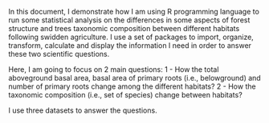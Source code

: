 In this document, I demonstrate how I am using R programming language to run some statistical analysis on the differences in some aspects of forest structure and trees taxonomic composition between different habitats following swidden agriculture.
I use a set of packages to import, organize, transform, calculate and display the information I need in order to answer these two scientific questions.

Here, I am going to focus on 2 main questions:
1 - How the total aboveground basal area, basal area of primary roots (i.e., belowground) and number of primary roots change among the different habitats?
2 - How the taxonomic composition (i.e., set of species) change between habitats?

I use three datasets to answer the questions.
